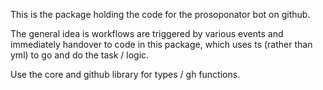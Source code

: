 This is the package holding the code for the prosoponator bot on github.

The general idea is workflows are triggered by various events and immediately handover to code in this package, which uses ts (rather than yml) to go and do the task / logic.

Use the core and github library for types / gh functions.
